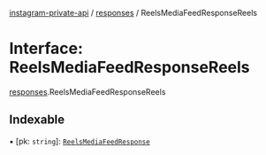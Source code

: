 [instagram-private-api](../../README.md) / [responses](../../modules/responses.md) / ReelsMediaFeedResponseReels

# Interface: ReelsMediaFeedResponseReels

[responses](../../modules/responses.md).ReelsMediaFeedResponseReels

## Indexable

▪ [pk: `string`]: [`ReelsMediaFeedResponse`](ReelsMediaFeedResponse.md)
